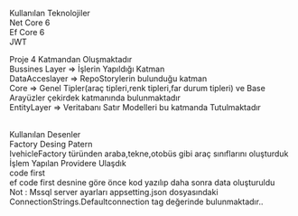 Kullanılan Teknolojiler
<br/>
Net Core 6
<br/>
Ef Core 6
<br />
JWT

Proje 4 Katmandan Oluşmaktadır
<br/>
Bussines Layer => İşlerin Yapıldığı Katman
<br/>
DataAcceslayer => RepoStorylerin bulunduğu katman
<br/>
Core => Genel Tipler(araç tipleri,renk tipleri,far durum tipleri) ve Base Arayüzler çekirdek katmanında bulunmaktadır 
<br/>
EntityLayer => Veritabanı Satır Modelleri bu katmanda Tutulmaktadır

<br/>
Kullanılan Desenler
<br/>
Factory Desing Patern
<br/>
IvehicleFactory<T> türünden araba,tekne,otobüs gibi araç sınıflarını oluşturduk
<br/>
İşlem Yapılan Providere Ulaşdık
<br/>
code first 
<br/>
ef code first desnine göre önce kod yazılıp daha sonra data oluşturuldu
<br/>
Not : Mssql server ayarları appsetting.json dosyasındaki ConnectionStrings.Defaultconnection tag değerinde bulunmaktadır..

